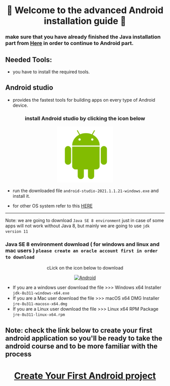 
<h1 align="center">🤖 Welcome to the advanced Android installation guide 🤖</h1>

###  make sure that you have already finished the Java installation part from <a href="Java Part.md">Here</a> in order to continue to Android part.

## Needed Tools:
- you have to install the required tools.

## Android studio
- provides the fastest tools for building apps on every type of Android device.


<h3 align="center"> install Android studio by clicking the icon below </h3>

<p align="center"> <kbd><a href="https://developer.android.com/studio#downloads"> <img height="177px" width="177px" src="images/Android.png" alt="IntelliJ"></a></kbd>

- run the downloaded file `android-studio-2021.1.1.21-windows.exe` and install it.
 
- for other OS system refer to this  <a href="https://developer.android.com/studio#downloads"> HERE <a/>
  
<hr>

Note: we are going to download `Java SE 8 environment` just in case of some apps will not work without Java 8, but mainly we are going to use `jdk version 11`
### Java SE 8 environment download ( for windows and linux and mac users ) `please create an oracle account first in order to download`
  

<p align="center">cLick on the icon below to download</p>
<p align="center"> <a href="https://www.oracle.com/java/technologies/javase/javase8u211-later-archive-downloads.html"> <img height="177px" width="177px" src="https://miro.medium.com/max/400/1*55QX_6i9thPccZPblLNOIA.png" alt="Android"></a></p>

- If you are a windows user download the file >>>	Windows x64 Installer `jdk-8u311-windows-x64.exe`
- If you are a Mac user download the file >>>	macOS x64 DMG Installer `jre-8u311-macosx-x64.dmg`
- If you are a Linux user download the file >>>	Linux x64 RPM Package `jre-8u311-linux-x64.rpm`
  
 ## Note: check the link below to create your first android application so you'll be ready to take the android course and to be more familiar with the process <h1 align="center"> <a href="https://developer.android.com/training/basics/firstapp/creating-project"> Create Your First Android project</a> </h1>
